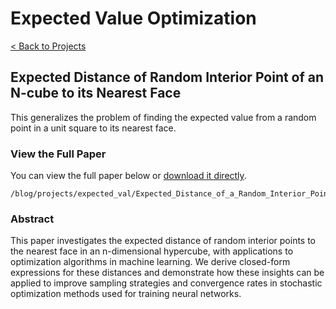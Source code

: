 # Expected Value Optimization

[< Back to Projects](/blog/projects)

## Expected Distance of Random Interior Point of an N-cube to its Nearest Face

This generalizes the problem of finding the expected value from a random point in a unit square to its nearest face.

### View the Full Paper

You can view the full paper below or [download it directly](/projects/expected_val/Expected_Distance_of_a_Random_Interior_Point_of_an_n_cube_to_its_nearest_face.pdf).

```pdf
/blog/projects/expected_val/Expected_Distance_of_a_Random_Interior_Point_of_an_n_cube_to_its_nearest_face.pdf
```

### Abstract

This paper investigates the expected distance of random interior points to the nearest face in an n-dimensional hypercube, with applications to optimization algorithms in machine learning. We derive closed-form expressions for these distances and demonstrate how these insights can be applied to improve sampling strategies and convergence rates in stochastic optimization methods used for training neural networks.